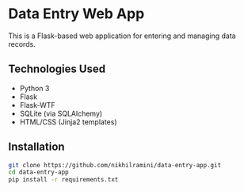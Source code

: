 # Data Entry Web App

This is a Flask-based web application for entering and managing data records.

##  Technologies Used
- Python 3
- Flask
- Flask-WTF
- SQLite (via SQLAlchemy)
- HTML/CSS (Jinja2 templates)

##  Installation

```bash
git clone https://github.com/nikhilramini/data-entry-app.git
cd data-entry-app
pip install -r requirements.txt
